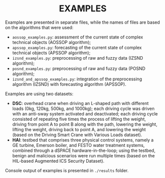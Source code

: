 <h1 align="center">EXAMPLES</h1>

<p align="left">
Examples are presented in separate files, while the names of files are based on the algorithms that were used:

- ```aossop_examples.py```: assessment of the current state of complex technical objects (AOSSOP algorithm);
- ```apssop_examples.py```: forecasting of the current state of complex technical objects (APSSOP algorithm);
- ```izsnd_examples.py```: preprocessing of raw and fuzzy data (IZSND algorithm);
- ```posnd_examples.py```: preprocessing of raw and fuzzy data (POSND algorithm);
- ```izsnd_and_apssop_examples.py```: integration of the preprocessing algorithm (IZSND) with forecasting algorithm (APSSOP).

Examples are using two datasets:
- **DSC**: overhead crane when driving an L-shaped path with different loads (0kg, 120kg, 500kg, and 1000kg); each driving cycle was driven with an anti-sway system activated and deactivated; each driving cycle consisted of repeating five times the process of lifting the weight, driving from point A to point B along with the path, lowering the weight, lifting the weight, driving back to point A, and lowering the weight (based on the Driving Smart Crane with Various Loads dataset).
- **HAI**: testbed that comprises three physical control systems, namely a GE turbine, Emerson boiler, and FESTO water treatment systems, combined through a dSPACE hardware-in-the-loop; using the testbed, benign and malicious scenarios were run multiple times (based on the HIL-based Augmented ICS Security Dataset).

Console output of examples is presented in ```./results``` folder.
</p>